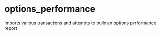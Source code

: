 # options_performance
Imports various transactions and attempts to build an options performance report
